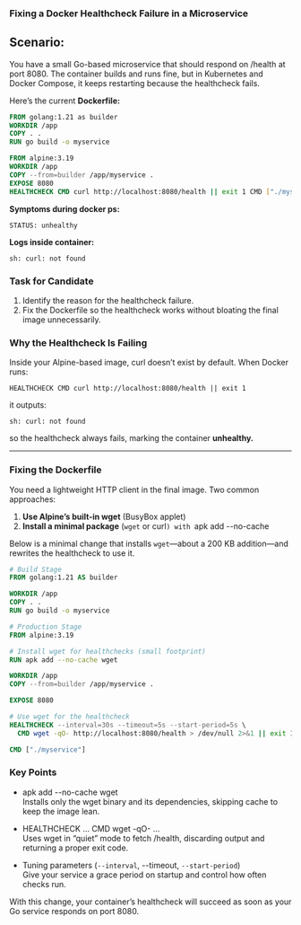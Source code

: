 ### Fixing a Docker Healthcheck Failure in a Microservice

## Scenario: 

You have a small Go-based microservice that should respond on /health at port 8080. The container builds and runs fine, but in Kubernetes and Docker Compose, it keeps restarting because the healthcheck fails. 

Here’s the current **Dockerfile:** 

```dockerfile
FROM golang:1.21 as builder 
WORKDIR /app 
COPY . . 
RUN go build -o myservice 

FROM alpine:3.19 
WORKDIR /app 
COPY --from=builder /app/myservice . 
EXPOSE 8080 
HEALTHCHECK CMD curl http://localhost:8080/health || exit 1 CMD ["./myservice"]
```

**Symptoms during docker ps:**

 ```
STATUS: unhealthy
```

**Logs inside container:**

```
sh: curl: not found
```

### Task for Candidate 

1. Identify the reason for the healthcheck failure.
2. Fix the Dockerfile so the healthcheck works without bloating the final image unnecessarily.



### Why the Healthcheck Is Failing

Inside your Alpine-based image, curl doesn’t exist by default. When Docker runs:

```
HEALTHCHECK CMD curl http://localhost:8080/health || exit 1
```

it outputs:

```
sh: curl: not found
```

so the healthcheck always fails, marking the container **unhealthy.**

---

### Fixing the Dockerfile

You need a lightweight HTTP client in the final image. Two common approaches:

1. **Use Alpine’s built-in wget** (BusyBox applet)  
2. **Install a minimal package** (`wget` or curl`) with `apk add --no-cache

Below is a minimal change that installs `wget`—about a 200 KB addition—and rewrites the healthcheck to use it.

```dockerfile
# Build Stage
FROM golang:1.21 AS builder

WORKDIR /app
COPY . .
RUN go build -o myservice

# Production Stage
FROM alpine:3.19

# Install wget for healthchecks (small footprint)
RUN apk add --no-cache wget

WORKDIR /app
COPY --from=builder /app/myservice .

EXPOSE 8080

# Use wget for the healthcheck
HEALTHCHECK --interval=30s --timeout=5s --start-period=5s \
  CMD wget -qO- http://localhost:8080/health > /dev/null 2>&1 || exit 1

CMD ["./myservice"]
```

### Key Points

- apk add --no-cache wget  
  Installs only the wget binary and its dependencies, skipping cache to keep the image lean.

- HEALTHCHECK … CMD wget -qO- …  
  Uses wget in “quiet” mode to fetch /health, discarding output and returning a proper exit code.

- Tuning parameters (`--interval`, --timeout, `--start-period`)  
  Give your service a grace period on startup and control how often checks run.

With this change, your container’s healthcheck will succeed as soon as your Go service responds on port 8080.
